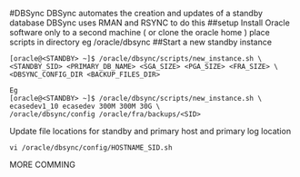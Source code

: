 #DBSync 
DBSync automates the creation and updates of a standby database
DBSync uses RMAN and RSYNC to do this
##setup
Install Oracle software only to a second machine ( or clone the oracle home )
place scripts in directory eg /oracle/dbsync
##Start a new standby instance
```
[oracle@<STANDBY> ~]$ /oracle/dbsync/scripts/new_instance.sh \
<STANDBY_SID> <PRIMARY_DB_NAME> <SGA_SIZE> <PGA_SIZE> <FRA_SIZE> \
<DBSYNC_CONFIG_DIR <BACKUP_FILES_DIR>
 
Eg
[oracle@<STANDBY> ~]$ /oracle/dbsync/scripts/new_instance.sh \
ecasedev1_10 ecasedev 300M 300M 30G \
/oracle/dbsync/config /oracle/fra/backups/<SID>
```
Update file locations for standby and primary host and primary log location
```
vi /oracle/dbsync/config/HOSTNAME_SID.sh
```

MORE COMMING
